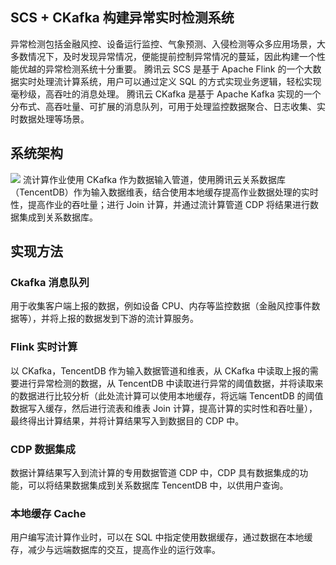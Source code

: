 
## SCS + CKafka 构建异常实时检测系统
异常检测包括金融风控、设备运行监控、气象预测、入侵检测等众多应用场景，大多数情况下，及时发现异常情况，便能提前控制异常情况的蔓延，因此构建一个性能优越的异常检测系统十分重要。
腾讯云 SCS 是基于 Apache Flink 的一个大数据实时处理流计算系统，用户可以通过定义 SQL 的方式实现业务逻辑，轻松实现毫秒级，高吞吐的消息处理。
腾讯云 CKafka 是基于 Apache Kafka 实现的一个分布式、高吞吐量、可扩展的消息队列，可用于处理监控数据聚合、日志收集、实时数据处理等场景。

## 系统架构
![](https://main.qcloudimg.com/raw/c159d6b28d560f50a6605f4ef4973d06.png)
流计算作业使用 CKafka 作为数据输入管道，使用腾讯云关系数据库（TencentDB）作为输入数据维表，结合使用本地缓存提高作业数据处理的实时性，提高作业的吞吐量；进行 Join 计算，并通过流计算管道 CDP 将结果进行数据集成到关系数据库。

## 实现方法
### Ckafka 消息队列
用于收集客户端上报的数据，例如设备 CPU、内存等监控数据（金融风控事件数据等），并将上报的数据发到下游的流计算服务。

### Flink 实时计算
以 CKafka，TencentDB 作为输入数据管道和维表，从 CKafka 中读取上报的需要进行异常检测的数据，从 TencentDB 中读取进行异常的阈值数据，并将读取来的数据进行比较分析（此处流计算可以使用本地缓存，将远端 TencentDB 的阈值数据写入缓存，然后进行流表和维表 Join 计算，提高计算的实时性和吞吐量），最终得出计算结果，并将计算结果写入到数据目的 CDP 中。

### CDP 数据集成
数据计算结果写入到流计算的专用数据管道 CDP 中，CDP 具有数据集成的功能，可以将结果数据集成到关系数据库 TencentDB 中，以供用户查询。

### 本地缓存 Cache 
用户编写流计算作业时，可以在 SQL 中指定使用数据缓存，通过数据在本地缓存，减少与远端数据库的交互，提高作业的运行效率。
